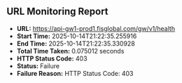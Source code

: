## URL Monitoring Report

- **URL:** https://api-gw1-prod1.fisglobal.com/gw/v1/health
- **Start Time:** 2025-10-14T21:22:35.255916
- **End Time:** 2025-10-14T21:22:35.330928
- **Total Time Taken:** 0.075012 seconds
- **HTTP Status Code:** 403
- **Status:** Failure
- **Failure Reason:** HTTP Status Code: 403
